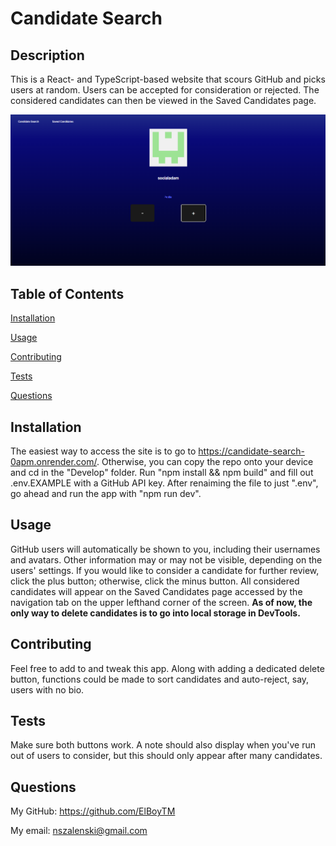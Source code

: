 # Candidate Search

  ## Description
  This is a React- and TypeScript-based website that scours GitHub and picks users at random. Users can be accepted for consideration or rejected. The considered candidates can then be viewed in the Saved Candidates page.

![Screenshot of Candidate Search](./Assets/Screenshot_2024-11-21_173410.png)

  ## Table of Contents
  [Installation](#installation)

  [Usage](#usage)

  [Contributing](#contributing)

  [Tests](#tests)

  [Questions](#questions)

  ## Installation
  The easiest way to access the site is to go to https://candidate-search-0apm.onrender.com/. Otherwise, you can copy the repo onto your device and cd in the "Develop" folder. Run "npm install && npm build" and fill out .env.EXAMPLE with a GitHub API key. After renaiming the file to just ".env", go ahead and run the app with "npm run dev".

  ## Usage
  GitHub users will automatically be shown to you, including their usernames and avatars. Other information may or may not be visible, depending on the users' settings. If you would like to consider a candidate for further review, click the plus button; otherwise, click the minus button. All considered candidates will appear on the Saved Candidates page accessed by the navigation tab on the upper lefthand corner of the screen. **As of now, the only way to delete candidates is to go into local storage in DevTools.**

  ## Contributing
  Feel free to add to and tweak this app. Along with adding a dedicated delete button, functions could be made to sort candidates and auto-reject, say, users with no bio.

  ## Tests
  Make sure both buttons work. A note should also display when you've run out of users to consider, but this should only appear after many candidates.

  ## Questions
  My GitHub: https://github.com/ElBoyTM

  My email: nszalenski@gmail.com

